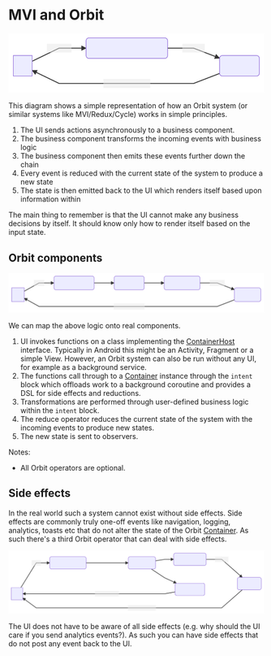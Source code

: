 # MVI and Orbit

![Orbit overview 1](images/orbit-overview-1.svg)

This diagram shows a simple representation of how an Orbit system (or similar
systems like MVI/Redux/Cycle) works in simple principles.

1. The UI sends actions asynchronously to a business component.
1. The business component transforms the incoming events with business logic
1. The business component then emits these events further down the chain
1. Every event is reduced with the current state of the system to produce a new
   state
1. The state is then emitted back to the UI which renders itself based upon
   information within

The main thing to remember is that the UI cannot make any business decisions
by itself. It should know only how to render itself based on the input state.

## Orbit components

![Orbit overview 2](images/orbit-overview-2.svg)

We can map the above logic onto real components.

1. UI invokes functions on a class implementing the
   [ContainerHost](pathname:///dokka/orbit-core/orbit-core/org.orbitmvi.orbit/-container-host/)
   interface. Typically in Android this might be an Activity, Fragment
   or a simple View. However, an Orbit system can also be run without
   any UI, for example as a background service.
1. The functions call through to a
   [Container](pathname:///dokka/orbit-core/orbit-core/org.orbitmvi.orbit/-container/)
   instance through the `intent` block which offloads work to a background
   coroutine and provides a DSL for side effects and reductions.
1. Transformations are performed through user-defined business logic within
   the `intent` block.
1. The reduce operator reduces the current state of the system with the
   incoming events to produce new states.
1. The new state is sent to observers.

Notes:

- All Orbit operators are optional.

## Side effects

In the real world such a system cannot exist without side effects. Side effects
are commonly truly one-off events like navigation, logging, analytics, toasts
etc that do not alter the state of the Orbit
[Container](pathname:///dokka/orbit-core/orbit-core/org.orbitmvi.orbit/-container/).
As such there's a third Orbit operator that can deal with side effects.

![Orbit overview 3](images/orbit-overview-3.svg)

The UI does not have to be aware of all side effects (e.g. why should the UI
care if you send analytics events?). As such you can have side effects that do
not post any event back to the UI.
